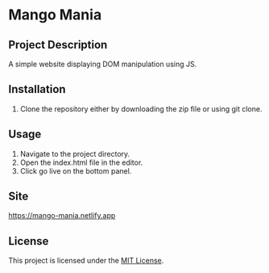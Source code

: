 # Mango Mania

## Project Description
A simple website displaying DOM manipulation using JS.

## Installation
1. Clone the repository either by downloading the zip file or using git clone.

## Usage
1. Navigate to the project directory.
2. Open the index.html file in the editor.
3. Click go live on the bottom panel.

## Site
https://mango-mania.netlify.app

## License
This project is licensed under the [MIT License](LICENSE).
